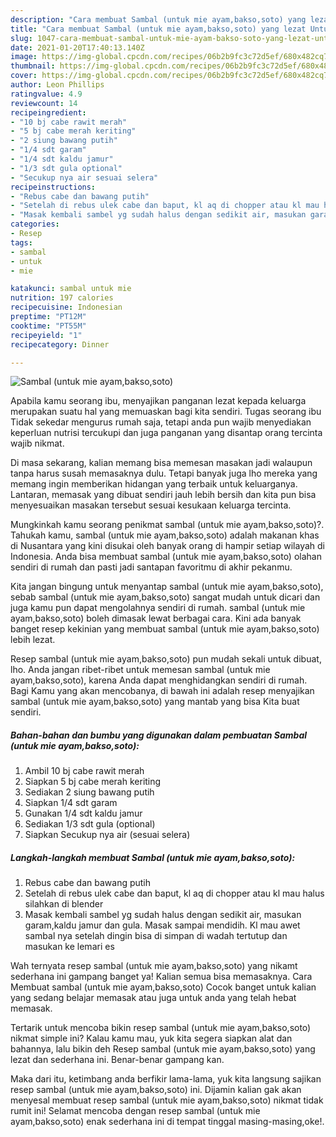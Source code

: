 ```yaml
---
description: "Cara membuat Sambal (untuk mie ayam,bakso,soto) yang lezat Untuk Jualan"
title: "Cara membuat Sambal (untuk mie ayam,bakso,soto) yang lezat Untuk Jualan"
slug: 1047-cara-membuat-sambal-untuk-mie-ayam-bakso-soto-yang-lezat-untuk-jualan
date: 2021-01-20T17:40:13.140Z
image: https://img-global.cpcdn.com/recipes/06b2b9fc3c72d5ef/680x482cq70/sambal-untuk-mie-ayambaksosoto-foto-resep-utama.jpg
thumbnail: https://img-global.cpcdn.com/recipes/06b2b9fc3c72d5ef/680x482cq70/sambal-untuk-mie-ayambaksosoto-foto-resep-utama.jpg
cover: https://img-global.cpcdn.com/recipes/06b2b9fc3c72d5ef/680x482cq70/sambal-untuk-mie-ayambaksosoto-foto-resep-utama.jpg
author: Leon Phillips
ratingvalue: 4.9
reviewcount: 14
recipeingredient:
- "10 bj cabe rawit merah"
- "5 bj cabe merah keriting"
- "2 siung bawang putih"
- "1/4 sdt garam"
- "1/4 sdt kaldu jamur"
- "1/3 sdt gula optional"
- "Secukup nya air sesuai selera"
recipeinstructions:
- "Rebus cabe dan bawang putih"
- "Setelah di rebus ulek cabe dan baput, kl aq di chopper atau kl mau halus silahkan di blender"
- "Masak kembali sambel yg sudah halus dengan sedikit air, masukan garam,kaldu jamur dan gula. Masak sampai mendidih. Kl mau awet sambal nya setelah dingin bisa di simpan di wadah tertutup dan masukan ke lemari es"
categories:
- Resep
tags:
- sambal
- untuk
- mie

katakunci: sambal untuk mie 
nutrition: 197 calories
recipecuisine: Indonesian
preptime: "PT12M"
cooktime: "PT55M"
recipeyield: "1"
recipecategory: Dinner

---
```



![Sambal (untuk mie ayam,bakso,soto)](https://img-global.cpcdn.com/recipes/06b2b9fc3c72d5ef/680x482cq70/sambal-untuk-mie-ayambaksosoto-foto-resep-utama.jpg)

Apabila kamu seorang ibu, menyajikan panganan lezat kepada keluarga merupakan suatu hal yang memuaskan bagi kita sendiri. Tugas seorang ibu Tidak sekedar mengurus rumah saja, tetapi anda pun wajib menyediakan keperluan nutrisi tercukupi dan juga panganan yang disantap orang tercinta wajib nikmat.

Di masa  sekarang, kalian memang bisa memesan masakan jadi walaupun tanpa harus susah memasaknya dulu. Tetapi banyak juga lho mereka yang memang ingin memberikan hidangan yang terbaik untuk keluarganya. Lantaran, memasak yang dibuat sendiri jauh lebih bersih dan kita pun bisa menyesuaikan masakan tersebut sesuai kesukaan keluarga tercinta. 



Mungkinkah kamu seorang penikmat sambal (untuk mie ayam,bakso,soto)?. Tahukah kamu, sambal (untuk mie ayam,bakso,soto) adalah makanan khas di Nusantara yang kini disukai oleh banyak orang di hampir setiap wilayah di Indonesia. Anda bisa membuat sambal (untuk mie ayam,bakso,soto) olahan sendiri di rumah dan pasti jadi santapan favoritmu di akhir pekanmu.

Kita jangan bingung untuk menyantap sambal (untuk mie ayam,bakso,soto), sebab sambal (untuk mie ayam,bakso,soto) sangat mudah untuk dicari dan juga kamu pun dapat mengolahnya sendiri di rumah. sambal (untuk mie ayam,bakso,soto) boleh dimasak lewat berbagai cara. Kini ada banyak banget resep kekinian yang membuat sambal (untuk mie ayam,bakso,soto) lebih lezat.

Resep sambal (untuk mie ayam,bakso,soto) pun mudah sekali untuk dibuat, lho. Anda jangan ribet-ribet untuk memesan sambal (untuk mie ayam,bakso,soto), karena Anda dapat menghidangkan sendiri di rumah. Bagi Kamu yang akan mencobanya, di bawah ini adalah resep menyajikan sambal (untuk mie ayam,bakso,soto) yang mantab yang bisa Kita buat sendiri.

<!--inarticleads1-->

##### Bahan-bahan dan bumbu yang digunakan dalam pembuatan Sambal (untuk mie ayam,bakso,soto):

1. Ambil 10 bj cabe rawit merah
1. Siapkan 5 bj cabe merah keriting
1. Sediakan 2 siung bawang putih
1. Siapkan 1/4 sdt garam
1. Gunakan 1/4 sdt kaldu jamur
1. Sediakan 1/3 sdt gula (optional)
1. Siapkan Secukup nya air (sesuai selera)




<!--inarticleads2-->

##### Langkah-langkah membuat Sambal (untuk mie ayam,bakso,soto):

1. Rebus cabe dan bawang putih
1. Setelah di rebus ulek cabe dan baput, kl aq di chopper atau kl mau halus silahkan di blender
1. Masak kembali sambel yg sudah halus dengan sedikit air, masukan garam,kaldu jamur dan gula. Masak sampai mendidih. Kl mau awet sambal nya setelah dingin bisa di simpan di wadah tertutup dan masukan ke lemari es




Wah ternyata resep sambal (untuk mie ayam,bakso,soto) yang nikamt sederhana ini gampang banget ya! Kalian semua bisa memasaknya. Cara Membuat sambal (untuk mie ayam,bakso,soto) Cocok banget untuk kalian yang sedang belajar memasak atau juga untuk anda yang telah hebat memasak.

Tertarik untuk mencoba bikin resep sambal (untuk mie ayam,bakso,soto) nikmat simple ini? Kalau kamu mau, yuk kita segera siapkan alat dan bahannya, lalu bikin deh Resep sambal (untuk mie ayam,bakso,soto) yang lezat dan sederhana ini. Benar-benar gampang kan. 

Maka dari itu, ketimbang anda berfikir lama-lama, yuk kita langsung sajikan resep sambal (untuk mie ayam,bakso,soto) ini. Dijamin kalian gak akan menyesal membuat resep sambal (untuk mie ayam,bakso,soto) nikmat tidak rumit ini! Selamat mencoba dengan resep sambal (untuk mie ayam,bakso,soto) enak sederhana ini di tempat tinggal masing-masing,oke!.

